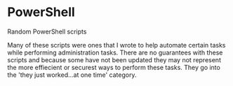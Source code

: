 # PowerShell
Random PowerShell scripts

Many of these scripts were ones that I wrote to help automate certain tasks while performing administration tasks. There are no guarantees with these scripts and because some have not been updated they may not represent the more effiecient or securest ways to perform these tasks. They go into the 'they just worked...at one time' category.
